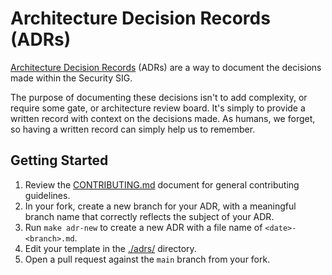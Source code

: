 # Architecture Decision Records (ADRs)

[Architecture Decision Records][adrs] (ADRs) are a way to document the
decisions made within the Security SIG.

The purpose of documenting these decisions isn't to add complexity, or require
some gate, or architecture review board. It's simply to provide a written
record with context on the decisions made. As humans, we forget, so having a
written record can simply help us to remember.

## Getting Started

1. Review the [CONTRIBUTING.md][ctrb] document for general contributing
   guidelines.
2. In your fork, create a new branch for your ADR, with a meaningful branch
   name that correctly reflects the subject of your ADR.
3. Run `make adr-new` to create a new ADR with a file name of `<date>-<branch>.md`.
4. Edit your template in the [./adrs/](./adrs/) directory.
5. Open a pull request against the `main` branch from your fork.

[ctrb]: ../CONTRIBUTING.md
[adrs]: https://github.com/joelparkerhenderson/architecture-decision-record

